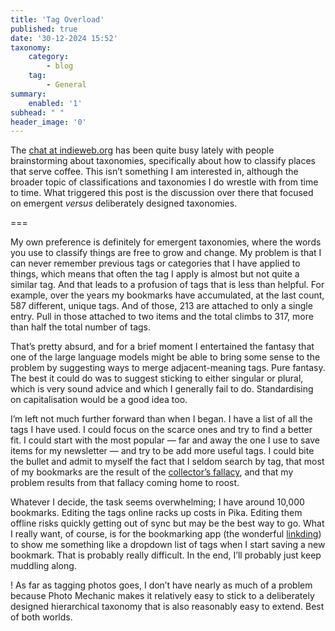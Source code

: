```yaml
---
title: 'Tag Overload'
published: true
date: '30-12-2024 15:52'
taxonomy:
    category:
        - blog
    tag:
        - General
summary:
    enabled: '1'
subhead: " "
header_image: '0'
---
```


The [chat at indieweb.org](https://chat.indieweb.org/) has been quite busy lately with people brainstorming about taxonomies, specifically about how to classify places that serve coffee. This isn’t something I am interested in, although the broader topic of classifications and taxonomies I do wrestle with from time to time. What triggered this post is the discussion over there that focused on emergent *versus* deliberately designed taxonomies.

===

My own preference is definitely for emergent taxonomies, where the words you use to classify things are free to grow and change. My problem is that I can never remember previous tags or categories that I have applied to things, which means that often the tag I apply is almost but not quite a similar tag. And that leads to a profusion of tags that is less than helpful. For example, over the years my bookmarks have accumulated, at the last count, 587 different, unique tags. And of those, 213 are attached to only a single entry. Pull in those attached to two items and the total climbs to 317, more than half the total number of tags.

That’s pretty absurd, and for a brief moment I entertained the fantasy that one of the large language models might be able to bring some sense to the problem by suggesting ways to merge adjacent-meaning tags. Pure fantasy. The best it could do was to suggest sticking to either singular or plural, which is very sound advice and which I generally fail to do. Standardising on capitalisation would be a good idea too.

I’m left not much further forward than when I began. I have a list of all the tags I have used. I could focus on the scarce ones and try to find a better fit. I could start with the most popular — far and away the one I use to save items for my newsletter — and try to be add more useful tags. I could bite the bullet and admit to myself the fact that I seldom search by tag, that most of my bookmarks are the result of the [collector’s fallacy](https://zettelkasten.de/posts/collectors-fallacy/), and that my problem results from that fallacy coming home to roost.

Whatever I decide, the task seems overwhelming; I have around 10,000 bookmarks. Editing the tags online racks up costs in Pika. Editing them offline risks quickly getting out of sync but may be the best way to go. What I really want, of course, is for the bookmarking app (the wonderful [linkding](https://linkding.link/)) to show me something like a dropdown list of tags when I start saving a new bookmark. That is probably really difficult. In the end, I’ll probably just keep muddling along.

! As far as tagging photos goes, I don’t have nearly as much of a problem because Photo Mechanic makes it relatively easy to stick to a deliberately designed hierarchical taxonomy that is also reasonably easy to extend. Best of both worlds.